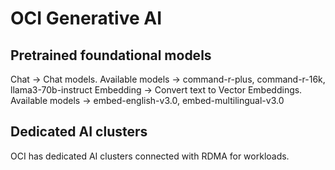 # OCI Generative AI

## Pretrained foundational models

Chat -> Chat models. Available models -> command-r-plus, command-r-16k, llama3-70b-instruct
Embedding -> Convert text to Vector Embeddings. Available models -> embed-english-v3.0, embed-multilingual-v3.0
## Dedicated AI clusters

OCI has dedicated AI clusters connected with RDMA for workloads.


